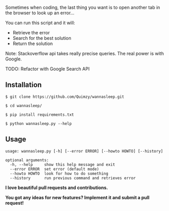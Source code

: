Sometimes when coding, the last thing you want is to open another tab in the browser to look up an error...

You can run this script and it will:
- Retrieve the error
- Search for the best solution
- Return the solution

Note: Stackoverflow api takes really precise queries. The real power is with Google.

TODO: Refactor with Google Search API

## Installation

```
$ git clone https://github.com/Quimzy/wannasleep.git

$ cd wannasleep/

$ pip install requirements.txt

$ python wannasleep.py --help
```

## Usage

```
usage: wannasleep.py [-h] [--error ERROR] [--howto HOWTO] [--history]

optional arguments:
  -h, --help     show this help message and exit
  --error ERROR  set error (default mode)
  --howto HOWTO  look for how to do something
  --history      run previous command and retrieves error

```
<b> I love beautiful pull requests and contributions. 

You got any ideas for new features? Implement it and submit a pull request! </b>

